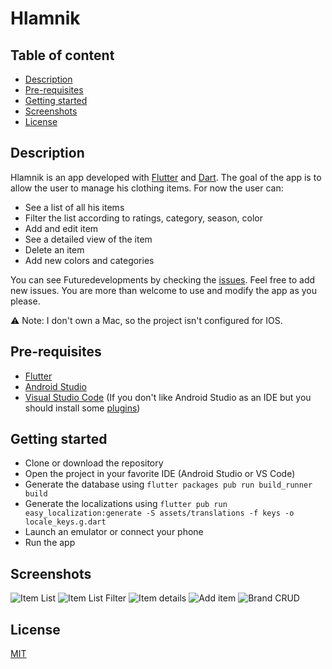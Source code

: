 # Hlamnik

## Table of content

  * [Description](#description)
  * [Pre-requisites](#pre-requisites)
  * [Getting started](#getting-started)
  * [Screenshots](#screenshots)
  * [License](#license)


## Description

Hlamnik is an app developed with [Flutter](https://flutter.dev/) and [Dart](https://dart.dev/). 
The goal of the app is to allow the user to manage his clothing items.
For now the user can:
* See a list of all his items
* Filter the list according to ratings, category, season, color
* Add and edit item
* See a detailed view of the item
* Delete an item
* Add new colors and categories

You can see Future<void>developments by checking the [issues](https://github.com/malain96/Hlamnik/issues). Feel free to add new issues.
You are more than welcome to use and modify the app as you please. 

:warning: Note: I don't own a Mac, so the project isn't configured for IOS.
 
## Pre-requisites

* [Flutter](https://flutter.dev/docs/get-started/install)
* [Android Studio](https://developer.android.com/studio)
* [Visual Studio Code](https://code.visualstudio.com/) (If you don't like Android Studio as an IDE but you should install some [plugins](https://flutter.dev/docs/get-started/editor?tab=vscode))

## Getting started

* Clone or download the repository 
* Open the project in your favorite IDE (Android Studio or VS Code)
* Generate the database using `flutter packages pub run build_runner build`
* Generate the localizations using `flutter pub run easy_localization:generate -S assets/translations -f keys -o locale_keys.g.dart`
* Launch an emulator or connect your phone
* Run the app

## Screenshots

![Item List](https://github.com/malain96/Hlamnik/blob/master/screenshots/item_list.jpg?raw=true)
![Item List Filter](https://github.com/malain96/Hlamnik/blob/master/screenshots/item_list_filters.jpg?raw=true)
![Item details](https://github.com/malain96/Hlamnik/blob/master/screenshots/item_details.jpg?raw=true)
![Add item](https://github.com/malain96/Hlamnik/blob/master/screenshots/add_item.jpg?raw=true)
![Brand CRUD](https://github.com/malain96/Hlamnik/blob/master/screenshots/brand_crud.jpg?raw=true)

## License

[MIT](https://github.com/malain96/Hlamnik/blob/master/LICENSE.md)
